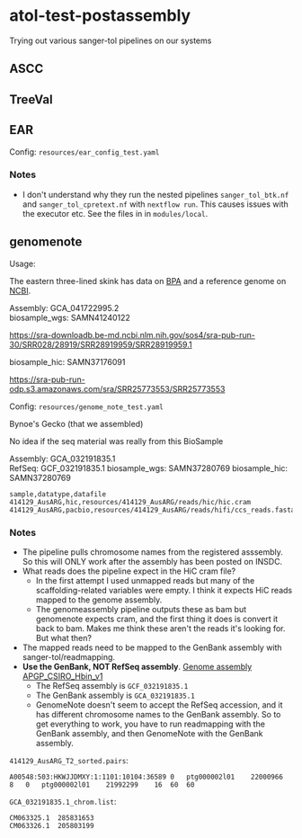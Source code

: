 # atol-test-postassembly

Trying out various sanger-tol pipelines on our systems

## ASCC

## TreeVal


## EAR

Config: `resources/ear_config_test.yaml`

### Notes

- I don't understand why they run the nested pipelines `sanger_tol_btk.nf` and
  `sanger_tol_cpretext.nf` with `nextflow run`. This causes issues with the
  executor etc. See the files in in `modules/local`.

## genomenote


Usage: [](https://pipelines.tol.sanger.ac.uk/genomenote/2.1.0/usage)

The eastern three-lined skink has data on
[BPA](https://data.bioplatforms.com/dataset/?ext_search_by=&q=taxon_id%3A316450)
and a reference genome on
[NCBI](https://www.ncbi.nlm.nih.gov/bioproject/PRJNA980841/).

Assembly: GCA_041722995.2  
biosample_wgs: SAMN41240122  

https://sra-downloadb.be-md.ncbi.nlm.nih.gov/sos4/sra-pub-run-30/SRR028/28919/SRR28919959/SRR28919959.1

biosample_hic: SAMN37176091 

https://sra-pub-run-odp.s3.amazonaws.com/sra/SRR25773553/SRR25773553

Config: `resources/genome_note_test.yaml`


Bynoe's Gecko (that we assembled)

No idea if the seq material was really from this BioSample

Assembly: GCA_032191835.1	
RefSeq: GCF_032191835.1
biosample_wgs: SAMN37280769 
biosample_hic: SAMN37280769 

```csv
sample,datatype,datafile
414129_AusARG,hic,resources/414129_AusARG/reads/hic/hic.cram
414129_AusARG,pacbio,resources/414129_AusARG/reads/hifi/ccs_reads.fasta.gz
```

### Notes

- The pipeline pulls chromosome names from the registered asssembly. So this
  will ONLY work after the assembly has been posted on INSDC.
- What reads does the pipeline expect in the HiC cram file?
  - In the first attempt I used unmapped reads but many of the
    scaffolding-related variables were empty. I think it expects HiC reads
    mapped to the genome assembly.
  - The genomeassembly pipeline outputs these as bam but genomenote expects
  cram, and the first thing it does is convert it back to bam. Makes me think
  these aren't the reads it's looking for. But what then?
- The mapped reads need to be mapped to the GenBank assembly with
  sanger-tol/readmapping.
- **Use the GenBank, NOT RefSeq assembly**. [Genome assembly
  APGP_CSIRO_Hbin_v1](https://www.ncbi.nlm.nih.gov/datasets/genome/GCF_032191835.1/)
  - The RefSeq assembly is `GCF_032191835.1`
  - The GenBank assembly is `GCA_032191835.1`
  - GenomeNote doesn't seem to accept the RefSeq accession, and it has
    different chromosome names to the GenBank assembly. So to get everything to
    work, you have to run readmapping with the GenBank assembly, and then
    GenomeNote with the GenBank assembly.


`414129_AusARG_T2_sorted.pairs`:

```
A00548:503:HKWJJDMXY:1:1101:10104:36589	0	ptg000002l01	22000966	8	0	ptg000002l01	21992299	16	60	60
```

`GCA_032191835.1_chrom.list`:

```
CM063325.1	285831653
CM063326.1	205803199
```
